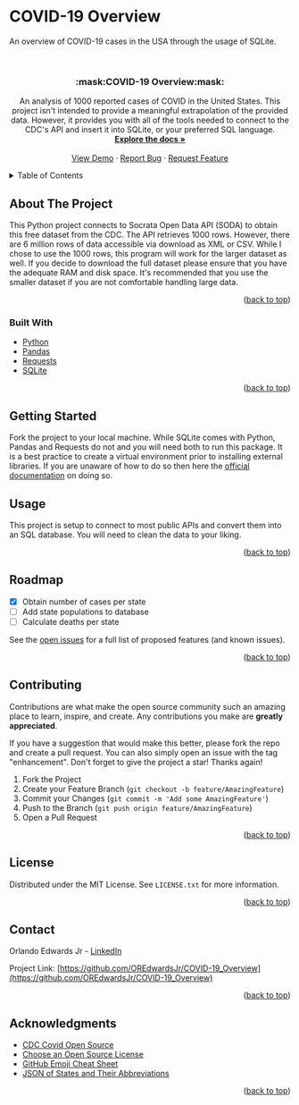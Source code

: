 # COVID-19 Overview

An overview of COVID-19 cases in the USA through the usage of SQLite.

<div id="top"></div>
<!-- PROJECT SHIELDS -->
<!--
*** I'm using markdown "reference style" links for readability.
*** Reference links are enclosed in brackets [ ] instead of parentheses ( ).
*** See the bottom of this document for the declaration of the reference variables
*** for contributors-url, forks-url, etc. This is an optional, concise syntax you may use.
*** https://www.markdownguide.org/basic-syntax/#reference-style-links
-->

<!-- PROJECT LOGO -->
<br />


  <h3 align="center">:mask:COVID-19 Overview:mask:</h3>

  <p align="center">
    An analysis of 1000 reported cases of COVID in the United States. This project isn't intended to provide a meaningful extrapolation of the provided data. However, it provides you with all of the tools needed to connect to the CDC's API and insert it into SQLite, or your preferred SQL language.
    <br />
    <a href="https://github.com/oredwardsjr/COVID-19_Overview"><strong>Explore the docs »</strong></a>
    <br />
    <br />
    <a href="https://github.com/oredwardsjr/COVID-19_Overview">View Demo</a>
    ·
    <a href="https://github.com/oredwardsjr/COVID-19_Overview/issues">Report Bug</a>
    ·
    <a href="https://github.com/oredwardsjr/COVID-19_Overview/issues">Request Feature</a>
  </p>
</div>

<!-- TABLE OF CONTENTS -->
<details>
  <summary>Table of Contents</summary>
  <ol>
    <li>
      <a href="#about-the-project">About The Project</a>
      <ul>
        <li><a href="#built-with">Built With</a></li>
      </ul>
    </li>
    <li>
      <a href="#getting-started">Getting Started</a>
      <ul>
        <li><a href="#prerequisites">Prerequisites</a></li>
        <li><a href="#installation">Installation</a></li>
      </ul>
    </li>
    <li><a href="#usage">Usage</a></li>
    <li><a href="#roadmap">Roadmap</a></li>
    <li><a href="#contributing">Contributing</a></li>
    <li><a href="#license">License</a></li>
    <li><a href="#contact">Contact</a></li>
    <li><a href="#acknowledgments">Acknowledgments</a></li>
  </ol>
</details>

<!-- ABOUT THE PROJECT -->
## About The Project

This Python project connects to Socrata Open Data API (SODA) to obtain this free dataset from the CDC. The API retrieves 1000 rows. However, there are 6 million rows of data accessible via download as XML or CSV. While I chose to use the 1000 rows, this program will work for the larger dataset as well. If you decide to download the full dataset please ensure that you have the adequate RAM and disk space. It's recommended that you use the smaller dataset if you are not comfortable handling large data.


<p align="right">(<a href="#top">back to top</a>)</p>

### Built With

- [Python](https://docs.python.org/3/)
- [Pandas](https://pandas.pydata.org/pandas-docs/stable/)
- [Requests](https://docs.python-requests.org/en/latest/user/quickstart/)
- [SQLite](https://docs.python.org/3/library/sqlite3.html)

<p align="right">(<a href="#top">back to top</a>)</p>

<!-- GETTING STARTED -->
## Getting Started

Fork the project to your local machine. While SQLite comes with Python, Pandas and Requests do not and you will need both to run this package. It is a best practice to create a virtual environment prior to installing external libraries. If you are unaware of how to do so then here the [official documentation](https://docs.python.org/3/library/venv.html) on doing so. 


<!-- USAGE EXAMPLES -->
## Usage

This project is setup to connect to most public APIs and convert them into an SQL database. You will need to clean the data to your liking.

<p align="right">(<a href="#top">back to top</a>)</p>

<!-- ROADMAP -->
## Roadmap

- [x] Obtain number of cases per state
- [ ] Add state populations to database
- [ ] Calculate deaths per state

See the [open issues](https://github.com/othneildrew/COVID-19_Overview/issues) for a full list of proposed features (and known issues).

<p align="right">(<a href="#top">back to top</a>)</p>

<!-- CONTRIBUTING -->
## Contributing

Contributions are what make the open source community such an amazing place to learn, inspire, and create. Any contributions you make are **greatly appreciated**.

If you have a suggestion that would make this better, please fork the repo and create a pull request. You can also simply open an issue with the tag "enhancement".
Don't forget to give the project a star! Thanks again!

1. Fork the Project
2. Create your Feature Branch (`git checkout -b feature/AmazingFeature`)
3. Commit your Changes (`git commit -m 'Add some AmazingFeature'`)
4. Push to the Branch (`git push origin feature/AmazingFeature`)
5. Open a Pull Request

<p align="right">(<a href="#top">back to top</a>)</p>

<!-- LICENSE -->
## License

Distributed under the MIT License. See `LICENSE.txt` for more information.

<p align="right">(<a href="#top">back to top</a>)</p>

<!-- CONTACT -->
## Contact

Orlando Edwards Jr - [LinkedIn](https://linkedin.com/in/orlando-edwards-jr)

Project Link: [https://github.com/OREdwardsJr/COVID-19_Overview](https://github.com/OREdwardsJr/COVID-19_Overview)

<p align="right">(<a href="#top">back to top</a>)</p>

<!-- ACKNOWLEDGMENTS -->
## Acknowledgments

- [CDC Covid Open Source](https://data.cdc.gov/Case-Surveillance/COVID-19-Case-Surveillance-Public-Use-Data-with-Ge/n8mc-b4w4)
- [Choose an Open Source License](https://choosealicense.com)
- [GitHub Emoji Cheat Sheet](https://www.webpagefx.com/tools/emoji-cheat-sheet)
- [JSON of States and Their Abbreviations](https://gist.github.com/mshafrir/2646763#file-states_hash-json)

<p align="right">(<a href="#top">back to top</a>)</p>

<!-- MARKDOWN LINKS & IMAGES -->
<!-- https://www.markdownguide.org/basic-syntax/#reference-style-links -->
[contributors-shield]: https://img.shields.io/github/contributors/othneildrew/COVID-19_Overview.svg?style=for-the-badge
[covid-url]: https://data.cdc.gov/Case-Surveillance/COVID-19-Case-Surveillance-Public-Use-Data-with-Ge/n8mc-b4w4
[forks-shield]: https://img.shields.io/github/forks/othneildrew/COVID-19_Overview.svg?style=for-the-badge
[forks-url]: https://github.com/othneildrew/COVID-19_Overview/network/members
[stars-shield]: https://img.shields.io/github/stars/othneildrew/COVID-19_Overview.svg?style=for-the-badge
[stars-url]: https://github.com/othneildrew/COVID-19_Overview/stargazers
[issues-shield]: https://img.shields.io/github/issues/othneildrew/COVID-19_Overview.svg?style=for-the-badge
[issues-url]: https://github.com/othneildrew/COVID-19_Overview/issues
[license-shield]: https://img.shields.io/github/license/othneildrew/COVID-19_Overview.svg?style=for-the-badge
[license-url]: https://github.com/othneildrew/COVID-19_Overview/blob/master/LICENSE.txt
[linkedin-shield]: https://img.shields.io/badge/-LinkedIn-black.svg?style=for-the-badge&logo=linkedin&colorB=555
[linkedin-url]: https://linkedin.com/in/orlando-edwards-jr/
[product-screenshot]: images/screenshot.png
